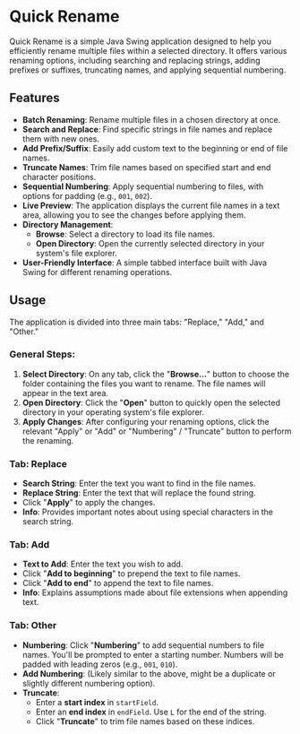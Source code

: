 # Quick Rename
Quick Rename is a simple Java Swing application designed to help you efficiently rename multiple files within a selected directory. It offers various renaming options, including searching and replacing strings, adding prefixes or suffixes, truncating names, and applying sequential numbering.

## Features
* **Batch Renaming**: Rename multiple files in a chosen directory at once.
* **Search and Replace**: Find specific strings in file names and replace them with new ones.
* **Add Prefix/Suffix**: Easily add custom text to the beginning or end of file names.
* **Truncate Names**: Trim file names based on specified start and end character positions.
* **Sequential Numbering**: Apply sequential numbering to files, with options for padding (e.g., `001`, `002`).
* **Live Preview**: The application displays the current file names in a text area, allowing you to see the changes before applying them.
* **Directory Management**:
    * **Browse**: Select a directory to load its file names.
    * **Open Directory**: Open the currently selected directory in your system's file explorer.
* **User-Friendly Interface**: A simple tabbed interface built with Java Swing for different renaming operations.

## Usage
The application is divided into three main tabs: "Replace," "Add," and "Other."

### General Steps:
1.  **Select Directory**: On any tab, click the "**Browse...**" button to choose the folder containing the files you want to rename. The file names will appear in the text area.
2.  **Open Directory**: Click the "**Open**" button to quickly open the selected directory in your operating system's file explorer.
3.  **Apply Changes**: After configuring your renaming options, click the relevant "Apply" or "Add" or "Numbering" / "Truncate" button to perform the renaming.

### Tab: Replace
* **Search String**: Enter the text you want to find in the file names.
* **Replace String**: Enter the text that will replace the found string.
* Click "**Apply**" to apply the changes.
* **Info**: Provides important notes about using special characters in the search string.

### Tab: Add
* **Text to Add**: Enter the text you wish to add.
* Click "**Add to beginning**" to prepend the text to file names.
* Click "**Add to end**" to append the text to file names.
* **Info**: Explains assumptions made about file extensions when appending text.

### Tab: Other
* **Numbering**: Click "**Numbering**" to add sequential numbers to file names. You'll be prompted to enter a starting number. Numbers will be padded with leading zeros (e.g., `001`, `010`).
* **Add Numbering**: (Likely similar to the above, might be a duplicate or slightly different numbering option).
* **Truncate**:
    * Enter a **start index** in `startField`.
    * Enter an **end index** in `endField`. Use `L` for the end of the string.
    * Click "**Truncate**" to trim file names based on these indices.
